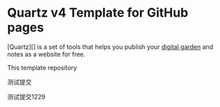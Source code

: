 # Quartz v4 Template for GitHub pages

[Quartz][] is a set of tools that helps you publish your [digital garden](https://jzhao.xyz/posts/networked-thought) and notes as a website for free.

This template repository

测试提交

测试提交1229